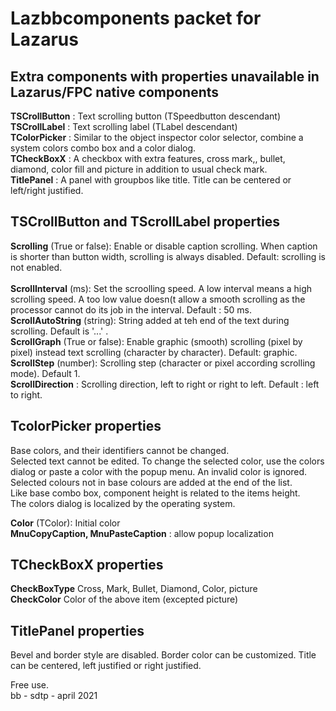 # Lazbbcomponents packet for Lazarus

## Extra components with properties unavailable in Lazarus/FPC native components

__TSCrollButton__ : Text scrolling button (TSpeedbutton descendant)<br>
__TSCrollLabel__ : Text scrolling label (TLabel descendant)<br>
__TColorPicker__ : Similar to the object inspector color selector, combine a system colors combo box and a color dialog.<br>
__TCheckBoxX__ : A checkbox with extra features, cross mark,, bullet, diamond, color fill and picture in addition to usual check mark.<br>
__TitlePanel__ : A panel with groupbos like title. Title can be centered or left/right justified.

## TSCrollButton and TScrollLabel properties

__Scrolling__ (True or false): Enable or disable caption scrolling. When caption is shorter than button width, scrolling is always disabled. Default: scrolling  is not enabled.<br>			
__ScrollInterval__ (ms): Set the scroolling speed. A low interval means a high scrolling speed. A too low value doesn(t allow a smooth scrolling as the processor cannot do its job in the interval. Default : 50 ms.<br>
__ScrollAutoString__ (string): String added at teh end of the text during scrolling. Default is '...' .<br>
__ScrollGraph__ (True or false): Enable graphic (smooth) scrolling (pixel by pixel) instead text scrolling (character by character). Default: graphic.<br>
__ScrollStep__ (number): Scrolling step (character or pixel according scrolling mode). Default 1.<br>
__ScrollDirection__ : Scrolling direction, left to right or right to left. Default : left to right.  

## TcolorPicker properties

  Base colors, and their identifiers cannot be changed.<br>
  Selected text cannot be edited. To change the selected color, use the colors dialog or paste a color with the popup menu. An invalid color is ignored.
  Selected colours not in base colours are added at the end of the list.<br>
  Like base combo box, component height is related to the items height.<br>
  The colors dialog is localized by the operating system.

__Color__ (TColor): Initial color<br>
__MnuCopyCaption, MnuPasteCaption__ : allow popup localization<br>

## TCheckBoxX properties

__CheckBoxType__ Cross, Mark, Bullet, Diamond, Color, picture<br>
__CheckColor__ Color of the above item (excepted picture)

## TitlePanel properties

  Bevel and border style are disabled. Border color can be customized. Title can be centered, left justified or right justified.

Free use.<br>
bb - sdtp - april 2021
